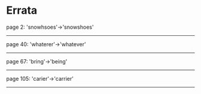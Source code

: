 # Errata

<span id="0"></span>page 2: 'snowhsoes'-&gt;'snowshoes'

------------------------------------------------------------------------

<span id="1"></span>page 40: 'whaterer'-&gt;'whatever'

------------------------------------------------------------------------

<span id="2"></span>page 67: 'bring'-&gt;'being'

------------------------------------------------------------------------

<span id="3"></span>page 105: 'carier'-&gt;'carrier'

------------------------------------------------------------------------
